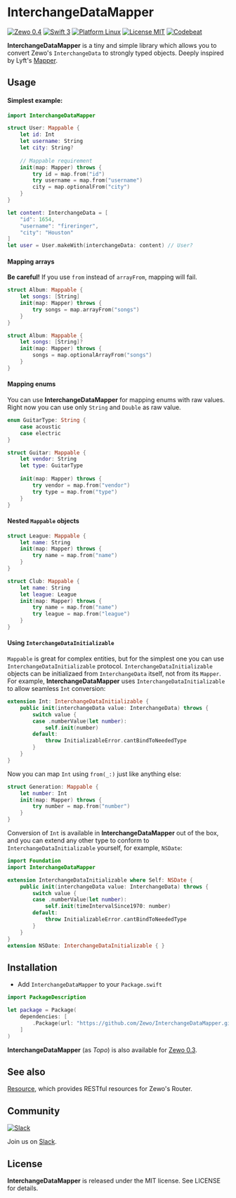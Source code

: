 # InterchangeDataMapper
[![Zewo 0.4][zewo-badge]](http://zewo.io)
[![Swift 3][swift-badge]](https://swift.org)
[![Platform Linux][platforms-badge]](https://swift.org)
[![License MIT][mit-badge]](https://tldrlegal.com/license/mit-license)
[![Codebeat][codebeat-badge]](https://codebeat.co/projects/github-com-zewo-interchangedatamapper)

**InterchangeDataMapper** is a tiny and simple library which allows you to convert Zewo's `InterchangeData` to strongly typed objects. Deeply inspired by Lyft's [Mapper][mapper-url].

## Usage
#### Simplest example:

``` swift
import InterchangeDataMapper

struct User: Mappable {
    let id: Int
    let username: String
    let city: String?
    
    // Mappable requirement
    init(map: Mapper) throws {
        try id = map.from("id")
        try username = map.from("username")
        city = map.optionalFrom("city")
    }
}

let content: InterchangeData = [
    "id": 1654,
    "username": "fireringer",
    "city": "Houston"
]
let user = User.makeWith(interchangeData: content) // User?
```

#### Mapping arrays
**Be careful!** If you use `from` instead of `arrayFrom`, mapping will fail.

```swift
struct Album: Mappable {
    let songs: [String]
    init(map: Mapper) throws {
        try songs = map.arrayFrom("songs")
    }
}
```

```swift
struct Album: Mappable {
    let songs: [String]?
    init(map: Mapper) throws {
        songs = map.optionalArrayFrom("songs")
    }
}
```

#### Mapping enums
You can use **InterchangeDataMapper** for mapping enums with raw values. Right now you can use only `String` and `Double` as raw value.

```swift
enum GuitarType: String {
    case acoustic
    case electric
}

struct Guitar: Mappable {
    let vendor: String
    let type: GuitarType
    
    init(map: Mapper) throws {
        try vendor = map.from("vendor")
        try type = map.from("type")
    }
}
```

#### Nested `Mappable` objects

```swift
struct League: Mappable {
    let name: String
    init(map: Mapper) throws {
        try name = map.from("name")
    }
}

struct Club: Mappable {
    let name: String
    let league: League
    init(map: Mapper) throws {
        try name = map.from("name")
        try league = map.from("league")
    }
}
```

#### Using `InterchangeDataInitializable`
`Mappable` is great for complex entities, but for the simplest one you can use `InterchangeDataInitializable` protocol. `InterchangeDataInitializable` objects can be initializaed from `InterchangeData` itself, not from its `Mapper`. For example, **InterchangeDataMapper** uses `InterchangeDataInitializable` to allow seamless `Int` conversion:

```swift
extension Int: InterchangeDataInitializable {
    public init(interchangeData value: InterchangeData) throws {
        switch value {
        case .numberValue(let number):
            self.init(number)
        default:
            throw InitializableError.cantBindToNeededType
        }
    }
}
```

Now you can map `Int` using `from(_:)` just like anything else:

```swift
struct Generation: Mappable {
    let number: Int
    init(map: Mapper) throws {
        try number = map.from("number")
    }
}
```

Conversion of `Int` is available in **InterchangeDataMapper** out of the box, and you can extend any other type to conform to `InterchangeDataInitializable` yourself, for example, `NSDate`:

```swift
import Foundation
import InterchangeDataMapper

extension InterchangeDataInitializable where Self: NSDate {
    public init(interchangeData value: InterchangeData) throws {
        switch value {
        case .numberValue(let number):
            self.init(timeIntervalSince1970: number)
        default:
            throw InitializableError.cantBindToNeededType
        }
    }
}
extension NSDate: InterchangeDataInitializable { }
```

## Installation
- Add `InterchangeDataMapper` to your `Package.swift`

```swift
import PackageDescription

let package = Package(
    dependencies: [
        .Package(url: "https://github.com/Zewo/InterchangeDataMapper.git", majorVersion: 0, minor: 4),
    ]
)
```

**InterchangeDataMapper** (as *Topo*) is also available for [Zewo 0.3][topo-0.3].

## See also
[Resource][resource-url], which provides RESTful resources for Zewo's Router.

## Community

[![Slack](http://s13.postimg.org/ybwy92ktf/Slack.png)](http://slack.zewo.io)

Join us on [Slack](http://slack.zewo.io).

## License
**InterchangeDataMapper** is released under the MIT license. See LICENSE for details.

[zewo-badge]: https://img.shields.io/badge/Zewo-0.4-FF7565.svg?style=flat
[swift-badge]: https://img.shields.io/badge/Swift-3.0-orange.svg?style=flat
[mapper-url]: https://github.com/lyft/mapper
[interchange-data-url]: https://github.com/Zewo/InterchangeData
[resource-url]: https://github.com/paulofaria/Resource
[cont-neg-mid-url]: https://github.com/Zewo/ContentNegotiationMiddleware
[mit-badge]: https://img.shields.io/badge/License-MIT-blue.svg?style=flat
[platforms-badge]: https://img.shields.io/badge/Platform-Linux-lightgray.svg?style=flat
[topo-0.3]: https://github.com/Zewo/Topo/tree/zewo0.3
[codebeat-badge]: https://codebeat.co/badges/67df5828-b0d3-4d73-a587-3b994d6aaf1f